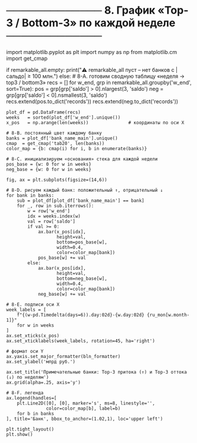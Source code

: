 # ───────────── 8. График «Top-3 / Bottom-3» по каждой неделе ─────────────

import matplotlib.pyplot as plt
import numpy as np
from matplotlib.cm import get_cmap

if remarkable_all.empty:
    print("⚠️  remarkable_all пуст – нет банков с |сальдо| ≥ 100 млн.")
else:
    # 8-A. готовим сводную таблицу «неделя → top3 / bottom3»
    recs = []
    for w_end, grp in remarkable_all.groupby('w_end', sort=True):
        pos = grp[grp['saldo'] > 0].nlargest(3, 'saldo')
        neg = grp[grp['saldo'] < 0].nsmallest(3, 'saldo')
        recs.extend(pos.to_dict('records'))
        recs.extend(neg.to_dict('records'))

    plot_df = pd.DataFrame(recs)
    weeks   = sorted(plot_df['w_end'].unique())
    x_pos   = np.arange(len(weeks))               # координаты по оси X

    # 8-B. постоянный цвет каждому банку
    banks = plot_df['bank_name_main'].unique()
    cmap  = get_cmap('tab20', len(banks))
    color_map = {b: cmap(i) for i, b in enumerate(banks)}

    # 8-C. инициализируем «основания» стека для каждой недели
    pos_base = {w: 0 for w in weeks}
    neg_base = {w: 0 for w in weeks}

    fig, ax = plt.subplots(figsize=(14,6))

    # 8-D. рисуем каждый банк: положительный ↑, отрицательный ↓
    for bank in banks:
        sub = plot_df[plot_df['bank_name_main'] == bank]
        for _, row in sub.iterrows():
            w = row['w_end']
            idx = weeks.index(w)
            val = row['saldo']
            if val >= 0:
                ax.bar(x_pos[idx],
                       height=val,
                       bottom=pos_base[w],
                       width=0.4,
                       color=color_map[bank])
                pos_base[w] += val
            else:
                ax.bar(x_pos[idx],
                       height=val,
                       bottom=neg_base[w],
                       width=0.4,
                       color=color_map[bank])
                neg_base[w] += val

    # 8-E. подписи оси X
    week_labels = [
        f"{(w-pd.Timedelta(days=6)).day:02d}-{w.day:02d} {ru_mon[w.month-1]}"
        for w in weeks
    ]
    ax.set_xticks(x_pos)
    ax.set_xticklabels(week_labels, rotation=45, ha='right')

    # формат оси Y
    ax.yaxis.set_major_formatter(bln_formatter)
    ax.set_ylabel('млрд руб.')

    ax.set_title('Примечательные банки: Top-3 притока (↑) и Top-3 оттока (↓) по неделям')
    ax.grid(alpha=.25, axis='y')

    # 8-F. легенда
    ax.legend(handles=[
        plt.Line2D([0], [0], marker='s', ms=8, linestyle='',
                   color=color_map[b], label=b)
        for b in banks
    ], title='Банк', bbox_to_anchor=(1.02,1), loc='upper left')

    plt.tight_layout()
    plt.show()
